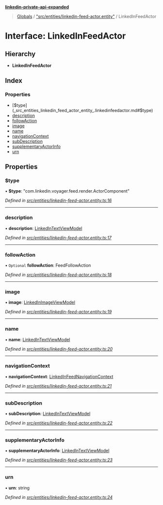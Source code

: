 **[linkedin-private-api-expanded](../README.md)**

> [Globals](../globals.md) / ["src/entities/linkedin-feed-actor.entity"](../modules/_src_entities_linkedin_feed_actor_entity_.md) / LinkedInFeedActor

# Interface: LinkedInFeedActor

## Hierarchy

* **LinkedInFeedActor**

## Index

### Properties

* [$type](_src_entities_linkedin_feed_actor_entity_.linkedinfeedactor.md#$type)
* [description](_src_entities_linkedin_feed_actor_entity_.linkedinfeedactor.md#description)
* [followAction](_src_entities_linkedin_feed_actor_entity_.linkedinfeedactor.md#followaction)
* [image](_src_entities_linkedin_feed_actor_entity_.linkedinfeedactor.md#image)
* [name](_src_entities_linkedin_feed_actor_entity_.linkedinfeedactor.md#name)
* [navigationContext](_src_entities_linkedin_feed_actor_entity_.linkedinfeedactor.md#navigationcontext)
* [subDescription](_src_entities_linkedin_feed_actor_entity_.linkedinfeedactor.md#subdescription)
* [supplementaryActorInfo](_src_entities_linkedin_feed_actor_entity_.linkedinfeedactor.md#supplementaryactorinfo)
* [urn](_src_entities_linkedin_feed_actor_entity_.linkedinfeedactor.md#urn)

## Properties

### $type

•  **$type**: \"com.linkedin.voyager.feed.render.ActorComponent\"

*Defined in [src/entities/linkedin-feed-actor.entity.ts:16](https://github.com/khanhtranngoccva/linkedin-private-api/blob/a63729e/src/entities/linkedin-feed-actor.entity.ts#L16)*

___

### description

•  **description**: [LinkedInTextViewModel](_src_entities_linkedin_text_view_model_entity_.linkedintextviewmodel.md)

*Defined in [src/entities/linkedin-feed-actor.entity.ts:17](https://github.com/khanhtranngoccva/linkedin-private-api/blob/a63729e/src/entities/linkedin-feed-actor.entity.ts#L17)*

___

### followAction

• `Optional` **followAction**: FeedFollowAction

*Defined in [src/entities/linkedin-feed-actor.entity.ts:18](https://github.com/khanhtranngoccva/linkedin-private-api/blob/a63729e/src/entities/linkedin-feed-actor.entity.ts#L18)*

___

### image

•  **image**: [LinkedInImageViewModel](_src_entities_linkedin_image_view_model_entity_.linkedinimageviewmodel.md)

*Defined in [src/entities/linkedin-feed-actor.entity.ts:19](https://github.com/khanhtranngoccva/linkedin-private-api/blob/a63729e/src/entities/linkedin-feed-actor.entity.ts#L19)*

___

### name

•  **name**: [LinkedInTextViewModel](_src_entities_linkedin_text_view_model_entity_.linkedintextviewmodel.md)

*Defined in [src/entities/linkedin-feed-actor.entity.ts:20](https://github.com/khanhtranngoccva/linkedin-private-api/blob/a63729e/src/entities/linkedin-feed-actor.entity.ts#L20)*

___

### navigationContext

•  **navigationContext**: [LinkedInFeedNavigationContext](_src_entities_linkedin_feed_navigation_context_entity_.linkedinfeednavigationcontext.md)

*Defined in [src/entities/linkedin-feed-actor.entity.ts:21](https://github.com/khanhtranngoccva/linkedin-private-api/blob/a63729e/src/entities/linkedin-feed-actor.entity.ts#L21)*

___

### subDescription

•  **subDescription**: [LinkedInTextViewModel](_src_entities_linkedin_text_view_model_entity_.linkedintextviewmodel.md)

*Defined in [src/entities/linkedin-feed-actor.entity.ts:22](https://github.com/khanhtranngoccva/linkedin-private-api/blob/a63729e/src/entities/linkedin-feed-actor.entity.ts#L22)*

___

### supplementaryActorInfo

•  **supplementaryActorInfo**: [LinkedInTextViewModel](_src_entities_linkedin_text_view_model_entity_.linkedintextviewmodel.md)

*Defined in [src/entities/linkedin-feed-actor.entity.ts:23](https://github.com/khanhtranngoccva/linkedin-private-api/blob/a63729e/src/entities/linkedin-feed-actor.entity.ts#L23)*

___

### urn

•  **urn**: string

*Defined in [src/entities/linkedin-feed-actor.entity.ts:24](https://github.com/khanhtranngoccva/linkedin-private-api/blob/a63729e/src/entities/linkedin-feed-actor.entity.ts#L24)*

